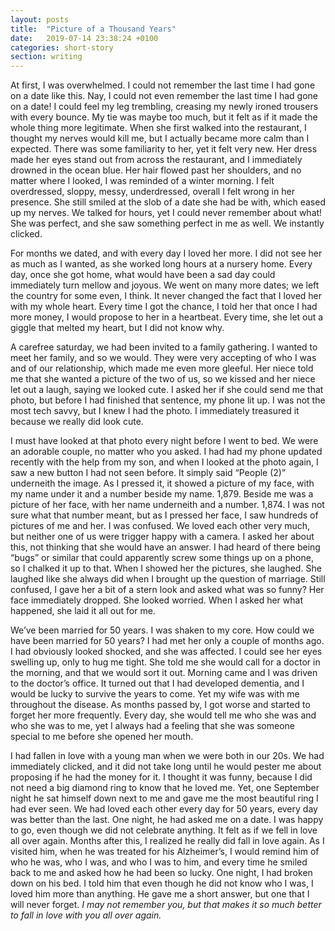 ```yaml
---
layout: posts
title:  "Picture of a Thousand Years"
date:   2019-07-14 23:38:24 +0100
categories: short-story
section: writing
---
```


At first, I was overwhelmed. I could not remember the last time I had gone on a date like this. Nay, I could not even remember the last time I had gone on a date! I could feel my leg trembling, creasing my newly ironed trousers with every bounce. My tie was maybe too much, but it felt as if it made the whole thing more legitimate. When she first walked into the restaurant, I thought my nerves would kill me, but I actually became more calm than I expected. There was some familiarity to her, yet it felt very new. Her dress made her eyes stand out from across the restaurant, and I immediately drowned in the ocean blue. Her hair flowed past her shoulders, and no matter where I looked, I was reminded of a winter morning. I felt overdressed, sloppy, messy, underdressed, overall I felt wrong in her presence. She still smiled at the slob of a date she had be with, which eased up my nerves. We talked for hours, yet I could never remember about what! She was perfect, and she saw something perfect in me as well. We instantly clicked.

For months we dated, and with every day I loved her more. I did not see her as much as I wanted, as she worked long hours at a nursery home. Every day, once she got home, what would have been a sad day could immediately turn mellow and joyous. We went on many more dates; we left the country for some even, I think. It never changed the fact that I loved her with my whole heart. Every time I got the chance, I told her that once I had more money, I would propose to her in a heartbeat. Every time, she let out a giggle that melted my heart, but I did not know why. 

A carefree saturday, we had been invited to a family gathering. I wanted to meet her family, and so we would. They were very accepting of who I was and of our relationship, which made me even more gleeful. Her niece told me that she wanted a picture of the two of us, so we kissed and her niece let out a laugh, saying we looked cute. I asked her if she could send me that photo, but before I had finished that sentence, my phone lit up. I was not the most tech savvy, but I knew I had the photo. I immediately treasured it because we really did look cute.

I must have looked at that photo every night before I went to bed. We were an adorable couple, no matter who you asked. I had had my phone updated recently with the help from my son, and when I looked at the photo again, I saw a new button I had not seen before. It simply said “People (2)” underneith the image. As I pressed it, it showed a picture of my face, with my name under it and a number beside my name. 1,879. Beside me was a picture of her face, with her name underneith and a number. 1,874. I was not sure what that number meant, but as I pressed her face, I saw hundreds of pictures of me and her. I was confused. We loved each other very much, but neither one of us were trigger happy with a camera. I asked her about this, not thinking that she would have an answer. I had heard of there being “bugs” or similar that could apparently screw some things up on a phone, so I chalked it up to that. When I showed her the pictures, she laughed. She laughed like she always did when I brought up the question of marriage. Still confused, I gave her a bit of a stern look and asked what was so funny? Her face immediately dropped. She looked worried. When I asked her what happened, she laid it all out for me.

We’ve been married for 50 years. I was shaken to my core. How could we have been married for 50 years? I had met her only a couple of months ago. I had obviously looked shocked, and she was affected. I could see her eyes swelling up, only to hug me tight. She told me she would call for a doctor in the morning, and that we would sort it out. Morning came and I was driven to the doctor’s office. It turned out that I had developed dementia, and I would be lucky to survive the years to come. Yet my wife was with me throughout the disease. As months passed by, I got worse and started to forget her more frequently. Every day, she would tell me who she was and who she was to me, yet I always had a feeling that she was someone special to me before she opened her mouth.



I had fallen in love with a young man when we were both in our 20s. We had immediately clicked, and it did not take long until he would pester me about proposing if he had the money for it. I thought it was funny, because I did not need a big diamond ring to know that he loved me. Yet, one September night he sat himself down next to me and gave me the most beautiful ring I had ever seen. We had loved each other every day for 50 years, every day was better than the last. One night, he had asked me on a date. I was happy to go, even though we did not celebrate anything. It felt as if we fell in love all over again. Months after this, I realized he really did fall in love again. As I visited him, when he was treated for his Alzheimer’s, I would remind him of who he was, who I was, and who I was to him, and every time he smiled back to me and asked how he had been so lucky. One night, I had broken down on his bed. I told him that even though he did not know who I was, I loved him more than anything. He gave me a short answer, but one that I will never forget.
*I may not remember you, but that makes it so much better to fall in love with you all over again.*